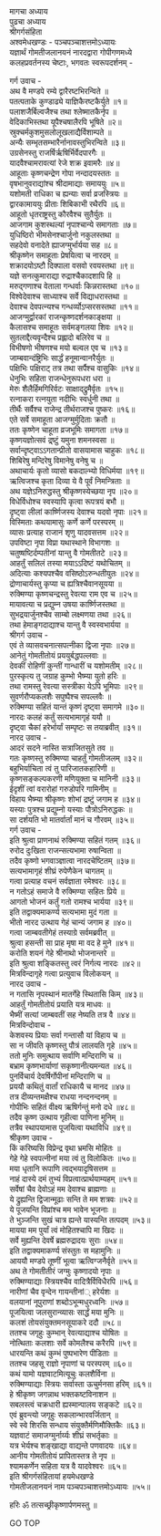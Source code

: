 मागचा अध्याय  
पुढचा अध्याय  
श्रीगर्गसंहिता  
अश्वमेधखण्डः - पञ्चपञ्चाशत्तमोऽध्यायः  
यज्ञार्थं गोमतीजलानयनं नारदद्वारा गोपीगणमध्ये  
कलहप्रवर्तनस्य चेष्टाः, भगवतः स्वरूपदर्शनम् -  
  
गर्ग उवाच -  
अथ वै मण्डपे रम्ये द्वारैरष्टभिरन्विते ॥  
पतत्पताके कुण्डाढ्ये याज्ञिकैरष्टकैर्युते ॥१॥  
पलाशजैर्बिल्वजैश्च तथा श्लेष्मातकैर्नृप ॥  
वेदिकाभिस्तथा यूपैश्चषालैरपि भूषिते ॥२॥  
स्रुक्चर्मकुशमुसलोलूखलाद्यैर्विशाम्पते ॥  
अन्यैः सम्भृतसम्भारैर्नानावस्तुभिरन्विते ॥३॥  
उग्रसेनस्तु राजर्षिर्ऋषिर्भिर्वेदपारगैः ॥  
यादवैश्चामरावत्यां रेजे शक्र इवामरैः ॥४॥  
आहूताः कृष्णचन्द्रेण गोपा नन्दादयस्ततः ॥  
वृषभानुवराद्यांश्च श्रीदामाद्याः समाययुः ॥५॥  
यशोमती राधिका च ह्यन्याः सर्वा व्रजस्त्रियः ॥  
द्वारकामाययुः प्रीताः शिबिकाभी रथैरपि ॥६॥  
आहूतो धृतराष्ट्रस्तु कौरवैश्च सुतैर्युतः ॥  
आजगाम कुशस्थल्यां नृपाश्चान्ये समागताः ॥७॥  
युधिष्ठिरो भीमसेनश्चार्जुनो नकुलस्तथा ॥  
सहदेवो वनादेते ह्याजग्मुर्भार्यया सह ॥८॥  
श्रीकृष्णेन समाहूताः प्रेषयित्वा च नारदम् ॥  
शक्रादयोऽष्टौ दिक्पाला वसवो रवयस्तथा ॥९॥  
यज्ञे सनत्कुमाराद्या रुद्राश्चैकादशापि हि ॥  
मरुद्‌गणाश्च वेताला गन्धर्वाः किन्नरास्तथा ॥१०॥  
विश्वेदेवाश्च साध्याश्च सर्वे विद्याधरास्तथा ॥  
देवाश्च देवपत्न्यश्च गन्धर्व्योऽप्सरसस्तथा ॥११॥  
आजग्मुर्द्वारकां राजन्कृष्णदर्शनकाङ्क्षया ॥  
कैलासश्च समाहूतः सर्वमङ्गलया शिवः ॥१२॥  
सुतलाद्दैत्यवृन्दैश्च प्रह्लादो बलिरेव च ॥  
विभीषणो भीषणश्च मयो बल्वल एव च ॥१३॥  
जाम्बवान्दंष्ट्रिभिः सार्द्धं हनूमान्वानरैर्युतः ॥  
पक्षिभिः पक्षिराट् तत्र तथा सर्पैश्च वासुकिः ॥१४॥  
धेनुभिः सहिता राजन्धेनुरूपधरा धरा ॥  
मेरुः शैलैर्हिमगिरिर्वटः साक्षाद्‌द्रुमैर्वृतः ॥१५॥  
रत्नाकरा रत्नयुता नदीभिः स्वर्धुनी तथा ॥  
तीर्थैः सर्वैश्च राजेन्द्र तीर्थराजश्च पुष्करः ॥१६॥  
एते सर्वे समाहूता आजग्मुर्मुदिताः क्रतौ ॥  
ततः कृष्णेन चाहूता व्रजभूमिः समागता ॥१७॥  
कृष्णयज्ञोत्सवं द्र्ष्टुं यमुना शमनस्वसा ॥  
सर्वान्दृष्ट्वाऽऽगतान्प्रीतो वासयामास चाहुकः ॥१८॥  
शिबिरेषु मन्दिरेषु विमानेषु वनेषु च ॥  
अथाचार्यः कृतो व्यासो बकदाल्भ्यो विधिर्मया ॥१९॥  
ऋत्विजश्च कृता दिव्या ये वै पूर्वं निमन्त्रिताः ॥  
अथ यज्ञेऽनिरुद्धस्तु श्रीकृष्णस्येच्छया नृप ॥२०॥  
विधेर्विधोश्च स्वस्यापि कृत्वा रूपत्रयं बभौ ॥  
दृष्ट्वा लीलां कार्ष्णिजस्य देवाश्च यदवो नृपाः ॥२१॥  
विस्मिताः कथयामासुः कर्णे कर्णे परस्परम् ॥  
व्यासः प्रत्याह राजानं शृणु यादवसत्तम ॥२२॥  
उपविष्टा नृपा विप्रा यथास्थाने विभागशः ॥  
चतुष्षष्टिर्दम्पतीनां यान्तु वै गोमतीतटे ॥२३॥  
आहर्तुं सलिलं तस्या मयाऽऽदिष्टं यथोचितम् ॥  
अदित्याः कश्यपश्चैव वसिष्ठोऽरुन्धतीयुतः ॥२४॥  
द्रोणाचार्यस्तु कृप्या च ह्यत्रिश्चैवानसूयया ॥  
रुक्मिण्या कृष्णचन्द्रस्तु रेवत्या राम एव च ॥२५॥  
मायावत्या च प्रद्युम्न उषया कार्ष्णिजस्तथा ॥  
सुभद्रयार्जुनश्चैव साम्बो लक्ष्मणया तथा ॥२६॥  
तथा हेमाङ्गदाद्याश्च यान्तु वै स्वस्वभार्यया ॥  
श्रीगर्ग उवाच -  
एवं ते व्यासवचनात्सपत्नीका द्विजा नृपाः ॥२७॥  
आनेतुं गोमतीतोयं प्रययुर्बद्धपल्लवाः ॥  
देवकीं रोहिणीं कुन्तीं गान्धारीं च यशोमतीम् ॥२८॥  
पुरस्कृत्य तु जग्राह कुम्भो भैष्म्या युतो हरिः ॥  
तथा रामस्तु रेवत्या सस्त्रीका येऽपि भूमिपाः ॥२९॥  
सुवर्णरौप्यकलशैः सपुष्पैश्च सपल्लवैः ॥  
रुक्मिण्या सहितं यान्तं कृष्णं दृष्ट्वा समागमे ॥३०॥  
नारदः कलहं कर्तुं सत्यभामागृहं ययौ ॥  
दृष्ट्वा चैकां हरेर्भार्यां सम्पृष्टः स तयाब्रवीत् ॥३१॥  
नारद उवाच -  
आदरं सदने नास्ति सत्राजितसुते तव ॥  
गतः कृष्णस्तु रुक्मिण्या चाहर्तुं गोमतीजलम् ॥३२॥  
बहुभिर्याचिता त्वं तु पारिजातकहारिणी ॥  
कृष्णसङ्कल्पकरणी मणियुक्ता च मानिनी ॥३३॥  
ईदृशीं त्वां वरारोहां गरुडोपरि गामिनीम् ॥  
विहाय भैष्म्या श्रीकृष्णः शोभां द्रष्टुं जगाम ह ॥३४॥  
यस्याः पुत्रश्च प्रद्युम्नो यस्याः पौत्रोऽनिरुद्धकः ॥  
सा दर्शयति भो मातर्वार्तां मानं च गौरवम् ॥३५॥  
गर्ग उवाच -  
इति श्रुत्वा प्राणनाथं रुक्मिण्या सहितं गतम् ॥३६॥  
रुरोद दुःखिता राजन्सत्यभामा रुषान्विता ॥  
तदैव कृष्णो भगवाञ्ज्ञात्वा नारदचेष्टितम् ॥३७॥  
सत्यभामागृहं शीघ्रं रुपेणैकेन चागतम् ॥  
गत्वा प्रत्याह वचनं सर्वज्ञाता रमेश्वरः ॥३८॥  
न गतोऽहं समाजे वै रुक्मिण्या सहितः प्रिये ॥  
आगतो भोजनं कर्तुं गतो रामश्च भार्यया ॥३९॥  
इति तद्वाक्यमाकर्ण्य सत्यभामा मुदं गता ॥  
भीतो नारद उत्थाय गेहं चान्यं जगाम ह ॥४०॥  
गत्वा जाम्बवतीगेहं तस्याग्रे सर्वमब्रवीत् ॥  
श्रुत्वा हसन्ती सा प्राह मृषा मा वद हे मुने ॥४१॥  
करोति शयनं गेहे श्रीनाथो भोजनान्तरे ॥  
इति श्रुत्वा शङ्कितस्तु त्वरं निर्गत्य नारदः ॥४२॥  
मित्रविन्दागृहे गत्वा प्रत्युवाच विलोकयन् ॥  
नारद उवाच -  
न गतासि नृपस्थानं मातर्गेहे स्थितासि किम् ॥४३॥  
आहर्तुं गोमतीतोयं प्रयाति यत्र माधवः ॥  
भैष्मीं सत्यां जाम्बवतीं सह नेष्यति तत्र वै ॥४४॥  
मित्रविन्दोवाच -  
केशवस्य प्रियाः सर्वा गन्तासौ यां विहाय च ॥  
सा न जीवति कृष्णस्तु पौत्रं लालयति गृहे ॥४५॥  
ततो मुनिः समुत्थाय सर्वाणि मन्दिराणि च ॥  
बभ्राम कृष्णभार्याणां सकृष्णानीत्यमन्यत ॥४६॥  
पुनर्विचार्य देवर्षिर्गोपीनां मन्दिराणि च ॥  
प्रययौ कथितुं वार्तां राधिकायै च मानद ॥४७॥  
तत्र दीव्यन्तमक्षैश्च राधया नन्दनन्दनम् ॥  
गोपीभिः सहितं वीक्ष्य ऋषिर्गन्तुं मनो दधे ॥४८॥  
तदैव कृष्ण उत्थाय गृहीत्वा पाणिना मुनिम् ॥  
तत्रैव स्थापयामास पूजयित्वा यथाविधि ॥४९॥  
श्रीकृष्ण उवाच -  
किं करिष्यसि विप्रेन्द्र वृथा भ्रमसि मोहितः ॥  
गेहे गेहे स्वपत्नीनां मया त्वं तु विलोकितः ॥५०॥  
मया धृतानि रूपाणि त्वद्‌भयादृषिसत्तम ॥  
नाहं दास्ये दमं तुभ्यं विप्रत्वात्प्रार्थयाम्यहम् ॥५१॥  
सर्वेषां चैव देवोऽहं मम देवाश्च ब्राह्मणाः ॥  
ये द्रुह्यन्ति द्विजान्मूढाः सन्ति ते मम शत्रवः ॥५२॥  
ये पूजयन्ति विप्रांश्च मम भावेन भूजनाः ॥  
ते भुञ्जन्ति सुखं चात्र ह्यन्ते यास्यन्ति तत्पदम् ॥५३॥  
मायया मम पुर्यां त्वं मोहितश्चापि मा खिदः ॥  
सर्वे मुह्यन्ति देवर्षे ब्रह्मरुद्रादयः सुराः ॥५४॥  
इति तद्वाक्यमाकर्ण्य संस्तुतः स महामुनिः ॥  
आययौ मण्डपे तूष्णीं भूत्वा ऋत्विग्जनैर्वृते ॥५५॥  
अथ ते गोमतीतीरं जग्मुः कृष्णादयो नृपाः ॥  
रुक्मिण्याद्याः स्त्रियश्चैव वादित्रैर्विविधैरपि ॥५६॥  
नारीणां चैव वृन्देन गायन्तीनां् हरेर्यशः ॥  
वलयानां नूपुराणां शब्दोऽभून्मधुरध्वनिः ॥५७॥  
पूजयित्वा जलसुरान्व्यासः सार्द्धं मया मुनिः ॥  
कलशं तोयसंयुक्तमनसूयाकरे ददौ ॥५८॥  
ततश्च जगृहुः कुम्भान् रेवत्याद्याश्च योषितः ॥  
नोत्थिताः कलशाः सर्वे कोमलैश्च करैरपि ॥५९॥  
धारयन्ति कथं कुम्भं पुष्पभारेण पीडिताः ॥  
ततश्च जहसू राज्ञो नृपाणां च परस्परम् ॥६०॥  
कथं यामो यज्ञवाटमित्यूचुः कलशैर्विना ॥  
रुक्मिण्याद्याः स्त्रियः सर्वास्ता ऊचुर्मनसा हरिम् ॥६१॥  
हे श्रीकृष्ण जगन्नाथ भक्तकष्टविनाशन ॥  
सबलस्त्वं चक्रधारी ह्यस्मान्पालय सङ्कटे ॥६२॥  
एवं ब्रुवन्त्यो जगृहुः सकलान्भारवर्जितान् ॥  
स्वे स्वे शिरसि सन्धाय संयुक्तैर्मणिमौक्तिकैः ॥६३॥  
यज्ञवाटं समाजग्मुर्नार्य्यः शीघ्रं सभर्तृकाः ॥  
यत्र भेर्यश्च शङ्खाद्या वाद्यन्ते पणवादयः ॥६४॥  
आनीय गोमतीतोयं प्रापितास्तत्र ते नृप ॥  
श्यामकर्णेन सहिता यत्र वै यादवेश्वरः ॥६५॥  
इति श्रीगर्गसंहितायां हयमेधखण्डे  
गोमतीजलानयनं नाम पञ्चपञ्चाशत्तमोऽध्यायः ॥५५॥  
  
हरिः ॐ तत्सच्छ्रीकृष्णार्पणमस्तु ॥  
  
GO TOP
